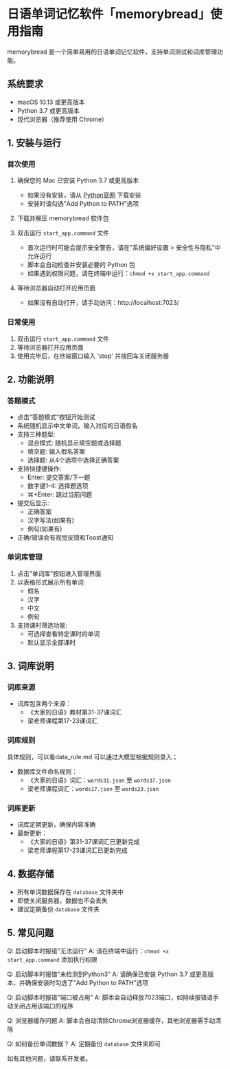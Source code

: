 # 日语单词记忆软件「memorybread」使用指南

memorybread 是一个简单易用的日语单词记忆软件，支持单词测试和词库管理功能。

## 系统要求

- macOS 10.13 或更高版本
- Python 3.7 或更高版本
- 现代浏览器（推荐使用 Chrome）

## 1. 安装与运行

### 首次使用

1. 确保您的 Mac 已安装 Python 3.7 或更高版本
   - 如果没有安装，请从 [Python官网](https://www.python.org/downloads/) 下载安装
   - 安装时请勾选"Add Python to PATH"选项

2. 下载并解压 memorybread 软件包

3. 双击运行 `start_app.command` 文件
   - 首次运行时可能会提示安全警告，请在"系统偏好设置 > 安全性与隐私"中允许运行
   - 脚本会自动检查并安装必要的 Python 包
   - 如果遇到权限问题，请在终端中运行：`chmod +x start_app.command`

4. 等待浏览器自动打开应用页面
   - 如果没有自动打开，请手动访问：http://localhost:7023/

### 日常使用

1. 双击运行 `start_app.command` 文件
2. 等待浏览器打开应用页面
3. 使用完毕后，在终端窗口输入 'stop' 并按回车关闭服务器

## 2. 功能说明

### 答题模式

- 点击"答题模式"按钮开始测试
- 系统随机显示中文单词，输入对应的日语假名
- 支持三种题型:
  - 混合模式: 随机显示填空题或选择题
  - 填空题: 输入假名答案
  - 选择题: 从4个选项中选择正确答案
- 支持快捷键操作:
  - Enter: 提交答案/下一题
  - 数字键1-4: 选择题选项
  - ⌘+Enter: 跳过当前问题
- 提交后显示:
  - 正确答案
  - 汉字写法(如果有)
  - 例句(如果有)
- 正确/错误会有视觉反馈和Toast通知

### 单词库管理

1. 点击"单词库"按钮进入管理界面
2. 以表格形式展示所有单词:
   - 假名
   - 汉字
   - 中文
   - 例句
3. 支持课时筛选功能:
   - 可选择查看特定课时的单词
   - 默认显示全部课时

## 3. 词库说明

### 词库来源
- 词库包含两个来源：
  - 《大家的日语》教材第31-37课词汇
  - 梁老师课程第17-23课词汇

### 词库规则
具体规则，可以看data_rule.md
可以通过大模型根据规则录入；

- 数据库文件命名规则：
  - 《大家的日语》词汇：`words31.json` 至 `words37.json`
  - 梁老师课程词汇：`words17.json` 至 `words23.json`

### 词库更新
- 词库定期更新，确保内容准确
- 最新更新：
  - 《大家的日语》第31-37课词汇已更新完成
  - 梁老师课程第17-23课词汇已更新完成

## 4. 数据存储

- 所有单词数据保存在 `database` 文件夹中
- 即使关闭服务器，数据也不会丢失
- 建议定期备份 `database` 文件夹

## 5. 常见问题

Q: 启动脚本时报错"无法运行"
A: 请在终端中运行：`chmod +x start_app.command` 添加执行权限

Q: 启动脚本时报错"未检测到Python3"
A: 请确保已安装 Python 3.7 或更高版本，并确保安装时勾选了"Add Python to PATH"选项

Q: 启动脚本时报错"端口被占用"
A: 脚本会自动释放7023端口，如持续报错请手动关闭占用该端口的程序

Q: 浏览器缓存问题
A: 脚本会自动清除Chrome浏览器缓存，其他浏览器需手动清除

Q: 如何备份单词数据？
A: 定期备份 `database` 文件夹即可

如有其他问题，请联系开发者。
